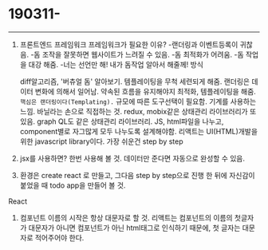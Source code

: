 # 190311-

---

1. 프론트엔드 프레임워크
   프레임워크가 필요한 이유?
   -랜더링과 이벤트등록이 귀찮음.
   -돔 조작을 잘못하면 웹사이트가 느려질 수 있음.
   -돔 최적화가 어려움.
   -돔 작업을 대강 해줌.
   -너는 선언만 해! 내가 돔작업 알아서 해줄께! 방식

   diff알고리즘, '버츄얼 돔' 알아보기. 템플레이팅을 무척 세련되게 해줌.
   랜더링은 데이터 변화에 의해서 일어남.
   약속된 흐름을 유지해야지 최적화, 템플레이팅을 해줌.
   `핵심은 랜더링이다(Templating).`
   규모에 따른 도구선택이 필요함.
   기계를 사용하는 느낌. 바닐라는 손으로 직접하는 것.
   redux, mobix같은 상태관리 라이브러리가 또 있음.
   graph QL도 같은 상태관리 라이브러리.
   JS, html파일을 나누고, component별로 자그많게 모두 나누도록 설계해야함.
   리액트는 UI(HTML)개발을 위한 javascript library이다.
   가장 쉬운건 step by step 

2. jsx를 사용하면? 한번 사용해 볼 것.
   데이터만 준다면 자동으로 완성할 수 있음.

3. 환경은 create react 로 만들고, 그다음 step by step으로 진행 한 뒤에 자신감이 붙었을 때 todo app을 만들어 볼 것.

React

1. 컴포넌트 이름의 시작은 항상 대문자로 할 것.
   리액트는 컴포넌트의 이름의 첫글자가 대문자가 아니면 컴포넌트가 아닌 html태그로 인식하기 때문에, 첫 글자는 대문자로 적어주어야 한다.